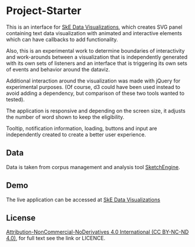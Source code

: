 # Project-Starter

This is an interface for [SkE Data Visualizations](https://www.npmjs.com/package/ske-viz),
which creates SVG panel containing text data visualization with animated and
interactive elements which can have callbacks to add functionality.

Also, this is an experimental work to determine boundaries of interactivity and work-arounds between
a visualization that is independently generated with its own sets of listeners
and an interface that is triggering its own sets of events and behavior around the dataviz.

Additional interaction around the visualization was made with jQuery for experimental purposes.
(Of course, d3 could have been used instead to avoid adding a dependency, but comparison of these two tools wanted to tested).

The application is responsive and depending on the screen size, it adjusts the number of word shown to keep the eligibility.

Tooltip, notification information, loading, buttons and input are independently created to create a better user experience.


## Data

Data is taken from corpus management and analysis tool
[SketchEngine](https://www.sketchengine.co.uk/).


## Demo

The live application can be accessed at [SkE Data Visualizations](lucyia.github.io/words-viz/)


## License

[Attribution-NonCommercial-NoDerivatives 4.0 International (CC BY-NC-ND 4.0)](https://creativecommons.org/licenses/by-nc-nd/4.0/),
for full text see the link or LICENCE.
